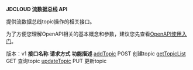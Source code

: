 **JDCLOUD 流数据总线 API**

提供流数据总线topic操作的相关接口。

为了方便您理解OpenAPI相关的基本概念和参数，建议您先查看[OpenAPI使用入门](https://www.jdcloud.com/help/detail/355/isCatalog/0)。

版本：v1
**接口名称** **请求方式** **功能描述** [addTopic](http://www.jdcloud.com/help/detail/3108/isCatalog/1) POST 创建topic [getTopicList](http://www.jdcloud.com/help/detail/3107/isCatalog/1) GET 查询topic [updateTopic](http://www.jdcloud.com/help/detail/3109/isCatalog/1) PUT 更新topic